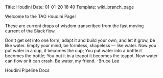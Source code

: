 Title: Houdini
Date: 01-01-20 16:40
Template: wiki_branch_page

Welcome to the TAO Houdini Page!

These are current drops of wisdom transcribed from the fast moving current of the Slack flow.

Don't get set into one form, adapt it and build your own, and let it grow, be like water. Empty your mind, be formless, shapeless — like water. Now you put water in a cup, it becomes the cup; You put water into a bottle it becomes the bottle; You put it in a teapot it becomes the teapot. Now water can flow or it can crash. Be water, my friend. -Bruce Lee

Houdini Pipeline Docs